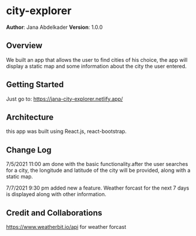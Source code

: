 # city-explorer

**Author**: Jana Abdelkader
**Version**: 1.0.0 
## Overview
We built an app that allows the user to find cities of his choice, the app will display a static map and some information about the city the user entered. 

## Getting Started

Just go to: https://jana-city-explorer.netlify.app/ 

## Architecture

this app was built using React.js, react-bootstrap. 

## Change Log
7/5/2021 11:00 am   done with the basic functionality.after the user searches for a city, the longitude and latitude of the city will be provided, along with a static map.

7/7/2021 9:30 pm  added new a feature. Weather forcast for the next 7 days is displayed along with other information. 

## Credit and Collaborations

https://www.weatherbit.io/api for weather forcast
